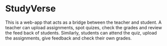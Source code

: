 # StudyVerse
This is a web-app that acts as a bridge between the teacher and student. A teacher can upload assignments, spot quizes, check the grades and review the feed back of students. Similarly, students can attend the quiz, upload the assignments, give feedback and check their own grades.
